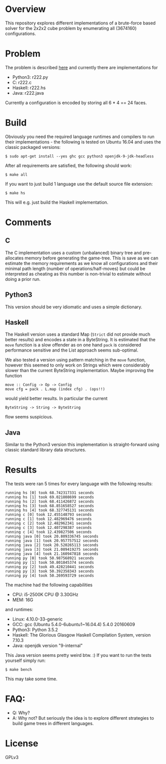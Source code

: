 # Overview

This repository explores different implementations of a brute-force based solver
for the 2x2x2 cube problem by enumerating all (3674160) configurations.

# Problem

The problem is described [here](https://en.wikipedia.org/wiki/Pocket_Cube) and
currently there are implementations for

- Python3: r222.py
- C: r222.c
- Haskell: r222.hs
- Java: r222.java

Currently a configuration is encoded by storing all 6 * 4 == 24 faces.

# Build

Obviously you need the required language runtimes and compilers to run their
implementations - the following is tested on Ubuntu 16.04 and uses the classic
packaged versions:

    $ sudo apt-get install --yes ghc gcc python3 openjdk-9-jdk-headless

After all requirements are satisfied, the following should work:

    $ make all

If you want to just build 1 language use the default source file extension:

    $ make hs

This will e.g. just build the Haskell implementation.

# Comments

## C

The C implementation uses a custom (unbalanced) binary tree and pre-allocates
memory before generating the game-tree. This is save as we can estimate the
memory requirements as we know all configurations and their minimal path length
(number of operations/half-moves) but could be interpreted as cheating as this
number is non-trivial to estimate without doing a prior run.

## Python3

This version should be very idiomatic and uses a simple dictionary.

## Haskell

The Haskell version uses a standard Map (`Strict` did not provide much better
results) and encodes a state in a ByteString. It is estimated that the `move`
function is a slow offender as on one hand `pack` is considered performance
sensitive and the List approach seems sub-optimal.

We also tested a version using pattern matching in the `move` function, however
this seemed to only work on Strings which were considerably slower than the
current ByteString implementation. Maybe improving the function

    move :: Config -> Op -> Config
    move cfg = pack . L.map (index cfg) . (ops!!)

would yield better results. In particular the current

    ByteString -> String -> ByteString

flow seems suspicious.

## Java

Similar to the Python3 version this implementation is straight-forward using
classic standard library data structures.

# Results

The tests were ran 5 times for every language with the following results:

    running hs [0] took 68.742317331 seconds
    running hs [1] took 69.021808699 seconds
    running hs [2] took 68.411426872 seconds
    running hs [3] took 68.851658527 seconds
    running hs [4] took 68.327745131 seconds
    running c [0] took 12.455148793 seconds
    running c [1] took 12.482969476 seconds
    running c [2] took 12.482962341 seconds
    running c [3] took 12.407298387 seconds
    running c [4] took 12.439827506 seconds
    running java [0] took 20.809336745 seconds
    running java [1] took 20.957757512 seconds
    running java [2] took 20.520265113 seconds
    running java [3] took 21.089419275 seconds
    running java [4] took 21.160947818 seconds
    running py [0] took 50.987568921 seconds
    running py [1] took 50.801845374 seconds
    running py [2] took 49.428210441 seconds
    running py [3] took 50.392358343 seconds
    running py [4] took 50.269593729 seconds

The machine had the following capabilities

- CPU: i5-2500K CPU @ 3.30GHz
- MEM: 16G

and runtimes:

- Linux: 4.10.0-33-generic
- GCC: gcc (Ubuntu 5.4.0-6ubuntu1~16.04.4) 5.4.0 20160609
- Python3: Python 3.5.2
- Haskell: The Glorious Glasgow Haskell Compilation System, version 7.10.3
- Java: openjdk version "9-internal"

This Java version seems pretty weird btw. :) If you want to run the tests
yourself simply run:

    $ make bench

This may take some time.

# FAQ:

- Q: Why?
- A: Why not? But seriously the idea is to explore different strategies to build
     game trees in different languages.

# License

GPLv3

